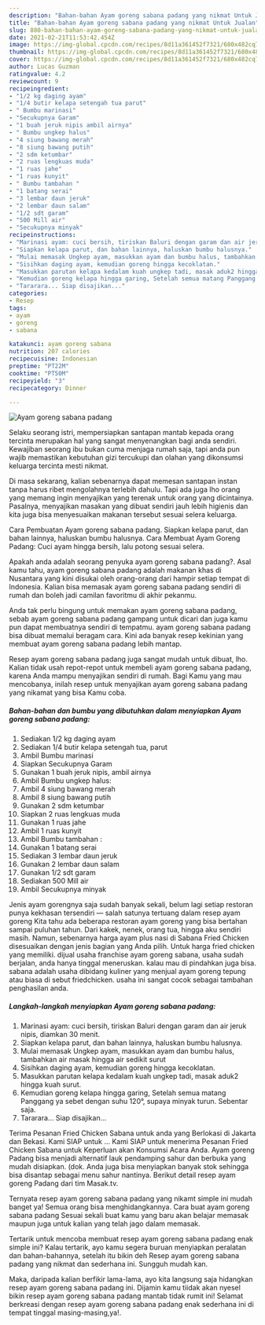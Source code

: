 ```yaml
---
description: "Bahan-bahan Ayam goreng sabana padang yang nikmat Untuk Jualan"
title: "Bahan-bahan Ayam goreng sabana padang yang nikmat Untuk Jualan"
slug: 880-bahan-bahan-ayam-goreng-sabana-padang-yang-nikmat-untuk-jualan
date: 2021-02-21T11:53:42.454Z
image: https://img-global.cpcdn.com/recipes/8d11a361452f7321/680x482cq70/ayam-goreng-sabana-padang-foto-resep-utama.jpg
thumbnail: https://img-global.cpcdn.com/recipes/8d11a361452f7321/680x482cq70/ayam-goreng-sabana-padang-foto-resep-utama.jpg
cover: https://img-global.cpcdn.com/recipes/8d11a361452f7321/680x482cq70/ayam-goreng-sabana-padang-foto-resep-utama.jpg
author: Lucas Guzman
ratingvalue: 4.2
reviewcount: 9
recipeingredient:
- "1/2 kg daging ayam"
- "1/4 butir kelapa setengah tua parut"
- " Bumbu marinasi"
- "Secukupnya Garam"
- "1 buah jeruk nipis ambil airnya"
- " Bumbu ungkep halus"
- "4 siung bawang merah"
- "8 siung bawang putih"
- "2 sdm ketumbar"
- "2 ruas lengkuas muda"
- "1 ruas jahe"
- "1 ruas kunyit"
- " Bumbu tambahan "
- "1 batang serai"
- "3 lembar daun jeruk"
- "2 lembar daun salam"
- "1/2 sdt garam"
- "500 Mill air"
- "Secukupnya minyak"
recipeinstructions:
- "Marinasi ayam: cuci bersih, tiriskan Baluri dengan garam dan air jeruk nipis, diamkan 30 menit."
- "Siapkan kelapa parut, dan bahan lainnya, haluskan bumbu halusnya."
- "Mulai memasak Ungkep ayam, masukkan ayam dan bumbu halus, tambahkan air masak hingga air sedikit surut"
- "Sisihkan daging ayam, kemudian goreng hingga kecoklatan."
- "Masukkan parutan kelapa kedalam kuah ungkep tadi, masak aduk2 hingga kuah surut."
- "Kemudian goreng kelapa hingga garing, Setelah semua matang Panggang ya sebet dengan suhu 120°, supaya minyak turun. Sebentar saja."
- "Tararara... Siap disajikan..."
categories:
- Resep
tags:
- ayam
- goreng
- sabana

katakunci: ayam goreng sabana 
nutrition: 207 calories
recipecuisine: Indonesian
preptime: "PT22M"
cooktime: "PT50M"
recipeyield: "3"
recipecategory: Dinner

---
```



![Ayam goreng sabana padang](https://img-global.cpcdn.com/recipes/8d11a361452f7321/680x482cq70/ayam-goreng-sabana-padang-foto-resep-utama.jpg)

Selaku seorang istri, mempersiapkan santapan mantab kepada orang tercinta merupakan hal yang sangat menyenangkan bagi anda sendiri. Kewajiban seorang ibu bukan cuma menjaga rumah saja, tapi anda pun wajib memastikan kebutuhan gizi tercukupi dan olahan yang dikonsumsi keluarga tercinta mesti nikmat.

Di masa  sekarang, kalian sebenarnya dapat memesan santapan instan tanpa harus ribet mengolahnya terlebih dahulu. Tapi ada juga lho orang yang memang ingin menyajikan yang terenak untuk orang yang dicintainya. Pasalnya, menyajikan masakan yang dibuat sendiri jauh lebih higienis dan kita juga bisa menyesuaikan makanan tersebut sesuai selera keluarga. 

Cara Pembuatan Ayam goreng sabana padang. Siapkan kelapa parut, dan bahan lainnya, haluskan bumbu halusnya. Cara Membuat Ayam Goreng Padang: Cuci ayam hingga bersih, lalu potong sesuai selera.

Apakah anda adalah seorang penyuka ayam goreng sabana padang?. Asal kamu tahu, ayam goreng sabana padang adalah makanan khas di Nusantara yang kini disukai oleh orang-orang dari hampir setiap tempat di Indonesia. Kalian bisa memasak ayam goreng sabana padang sendiri di rumah dan boleh jadi camilan favoritmu di akhir pekanmu.

Anda tak perlu bingung untuk memakan ayam goreng sabana padang, sebab ayam goreng sabana padang gampang untuk dicari dan juga kamu pun dapat membuatnya sendiri di tempatmu. ayam goreng sabana padang bisa dibuat memalui beragam cara. Kini ada banyak resep kekinian yang membuat ayam goreng sabana padang lebih mantap.

Resep ayam goreng sabana padang juga sangat mudah untuk dibuat, lho. Kalian tidak usah repot-repot untuk membeli ayam goreng sabana padang, karena Anda mampu menyajikan sendiri di rumah. Bagi Kamu yang mau mencobanya, inilah resep untuk menyajikan ayam goreng sabana padang yang nikamat yang bisa Kamu coba.

<!--inarticleads1-->

##### Bahan-bahan dan bumbu yang dibutuhkan dalam menyiapkan Ayam goreng sabana padang:

1. Sediakan 1/2 kg daging ayam
1. Sediakan 1/4 butir kelapa setengah tua, parut
1. Ambil  Bumbu marinasi
1. Siapkan Secukupnya Garam
1. Gunakan 1 buah jeruk nipis, ambil airnya
1. Ambil  Bumbu ungkep halus:
1. Ambil 4 siung bawang merah
1. Ambil 8 siung bawang putih
1. Gunakan 2 sdm ketumbar
1. Siapkan 2 ruas lengkuas muda
1. Gunakan 1 ruas jahe
1. Ambil 1 ruas kunyit
1. Ambil  Bumbu tambahan :
1. Gunakan 1 batang serai
1. Sediakan 3 lembar daun jeruk
1. Gunakan 2 lembar daun salam
1. Gunakan 1/2 sdt garam
1. Sediakan 500 Mill air
1. Ambil Secukupnya minyak


Jenis ayam gorengnya saja sudah banyak sekali, belum lagi setiap restoran punya kekhasan tersendiri — salah satunya tertuang dalam resep ayam goreng Kita tahu ada beberapa restoran ayam goreng yang bisa bertahan sampai puluhan tahun. Dari kakek, nenek, orang tua, hingga aku sendiri masih. Namun, sebenarnya harga ayam plus nasi di Sabana Fried Chicken disesuaikan dengan jenis bagian yang Anda pilih. Untuk harga fried chicken yang memiliki. dijual usaha franchise ayam goreng sabana, usaha sudah berjalan, anda hanya tinggal meneruskan. kalau mau di pindahkan juga bisa. sabana adalah usaha dibidang kuliner yang menjual ayam goreng tepung atau biasa di sebut friedchicken. usaha ini sangat cocok sebagai tambahan penghasilan anda. 

<!--inarticleads2-->

##### Langkah-langkah menyiapkan Ayam goreng sabana padang:

1. Marinasi ayam: cuci bersih, tiriskan Baluri dengan garam dan air jeruk nipis, diamkan 30 menit.
1. Siapkan kelapa parut, dan bahan lainnya, haluskan bumbu halusnya.
1. Mulai memasak Ungkep ayam, masukkan ayam dan bumbu halus, tambahkan air masak hingga air sedikit surut
1. Sisihkan daging ayam, kemudian goreng hingga kecoklatan.
1. Masukkan parutan kelapa kedalam kuah ungkep tadi, masak aduk2 hingga kuah surut.
1. Kemudian goreng kelapa hingga garing, Setelah semua matang Panggang ya sebet dengan suhu 120°, supaya minyak turun. Sebentar saja.
1. Tararara... Siap disajikan...


Terima Pesanan Fried Chicken Sabana untuk anda yang Berlokasi di Jakarta dan Bekasi. Kami SIAP untuk … Kami SIAP untuk menerima Pesanan Fried Chicken Sabana untuk Keperluan akan Konsumsi Acara Anda. Ayam goreng Padang bisa menjadi alternatif lauk pendamping sahur dan berbuka yang mudah disiapkan. (dok. Anda juga bisa menyiapkan banyak stok sehingga bisa disantap sebagai menu sahur nantinya. Berikut detail resep ayam goreng Padang dari tim Masak.tv. 

Ternyata resep ayam goreng sabana padang yang nikamt simple ini mudah banget ya! Semua orang bisa menghidangkannya. Cara buat ayam goreng sabana padang Sesuai sekali buat kamu yang baru akan belajar memasak maupun juga untuk kalian yang telah jago dalam memasak.

Tertarik untuk mencoba membuat resep ayam goreng sabana padang enak simple ini? Kalau tertarik, ayo kamu segera buruan menyiapkan peralatan dan bahan-bahannya, setelah itu bikin deh Resep ayam goreng sabana padang yang nikmat dan sederhana ini. Sungguh mudah kan. 

Maka, daripada kalian berfikir lama-lama, ayo kita langsung saja hidangkan resep ayam goreng sabana padang ini. Dijamin kamu tiidak akan nyesel bikin resep ayam goreng sabana padang mantab tidak rumit ini! Selamat berkreasi dengan resep ayam goreng sabana padang enak sederhana ini di tempat tinggal masing-masing,ya!.

